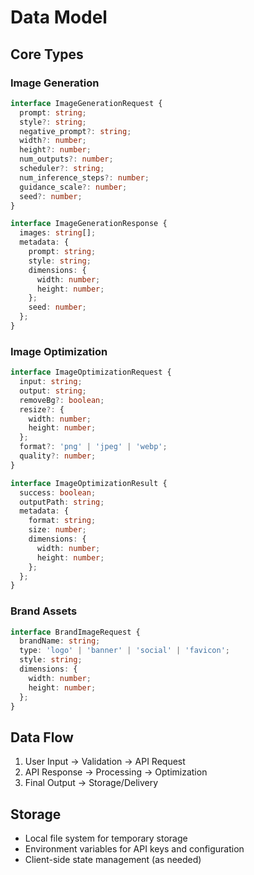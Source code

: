 # Data Model

## Core Types

### Image Generation
```typescript
interface ImageGenerationRequest {
  prompt: string;
  style?: string;
  negative_prompt?: string;
  width?: number;
  height?: number;
  num_outputs?: number;
  scheduler?: string;
  num_inference_steps?: number;
  guidance_scale?: number;
  seed?: number;
}

interface ImageGenerationResponse {
  images: string[];
  metadata: {
    prompt: string;
    style: string;
    dimensions: {
      width: number;
      height: number;
    };
    seed: number;
  };
}
```

### Image Optimization
```typescript
interface ImageOptimizationRequest {
  input: string;
  output: string;
  removeBg?: boolean;
  resize?: {
    width: number;
    height: number;
  };
  format?: 'png' | 'jpeg' | 'webp';
  quality?: number;
}

interface ImageOptimizationResult {
  success: boolean;
  outputPath: string;
  metadata: {
    format: string;
    size: number;
    dimensions: {
      width: number;
      height: number;
    };
  };
}
```

### Brand Assets
```typescript
interface BrandImageRequest {
  brandName: string;
  type: 'logo' | 'banner' | 'social' | 'favicon';
  style: string;
  dimensions: {
    width: number;
    height: number;
  };
}
```

## Data Flow
1. User Input → Validation → API Request
2. API Response → Processing → Optimization
3. Final Output → Storage/Delivery

## Storage
- Local file system for temporary storage
- Environment variables for API keys and configuration
- Client-side state management (as needed)
